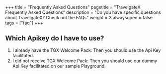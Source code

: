 +++
title = "Frequently Asked Questions"
pagetitle = "TravelgateX Frequently Asked Questions"
description = "Do you have specific questions about TravelgateX? Check out the FAQs"
weight = 3
alwaysopen = false
tags = ["faq"]
+++

## Which Apikey do I have to use? 
1. I already have the TGX Welcome Pack: Then you should use the Api Key facilitated.
2. I did not receive TGX Welcome Pack: Then you should use our dummy Api Key facilitated on our sample Playground.

